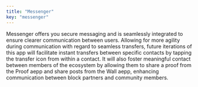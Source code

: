 ```yaml
---
title: "Messenger"
key: "messenger"
---
```


Messenger offers you secure messaging and is seamlessly integrated to ensure clearer communication between users. Allowing for more agility during communication with regard to seamless transfers, future iterations of this app will facilitate instant transfers between specific contacts by tapping the transfer icon from within a contact. It will also foster meaningful contact between members of the ecosystem by allowing them to share a proof from the Proof aepp and share posts from the Wall aepp, enhancing communication between block partners and community members.
